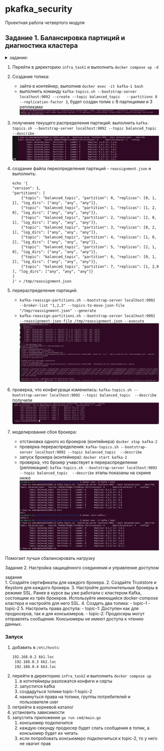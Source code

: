 # pkafka_security
Проектная работа четвертого модуля
## Задание 1. Балансировка партиций и диагностика кластера
<details close>
<summary>задание:</summary>
1. Создайте новый топик balanced_topic с 8 партициями и фактором репликации 3.
2. Определите текущее распределение партиций.
3. Создайте JSON-файл reassignment.json для перераспределения партиций.
4. Перераспределите партиции.
5. Проверьте статус перераспределения.
6. Убедитесь, что конфигурация изменилась.
7. Смоделируйте сбой брокера:
    a.  Остановите брокер kafka-1.
    b.  Проверьте состояние топиков после сбоя.
    c.  Запустите брокер заново.
    d.  Проверьте, восстановилась ли синхронизация реплик.
</details>

1. Перейти в директорию `infra_task1` и выполнить `docker compose up -d`
2. Создание топика:
   - зайти в контейнер, выполнив `docker exec -it kafka-1 bash`
   - выполнить команду `kafka-topics.sh --bootstrap-server localhost:9092 --create --topic balanced_topic   --partitions 8 --replication-factor 3`, будет создан топик с 8 партициями и 3 репликами
    ![создание топика](infra_task1/img/1.create_topic.png) 
3. получение текущего распределения партиций: выполнить `kafka-topics.sh --bootstrap-server localhost:9092 --topic balanced_topic  --describe`
    ![распределение партиций](infra_task1/img/2.describe.png) 

4. создание файла переопределения партиций - `reassignment.json` и выполнить:
    ```
    echo '{
    "version": 1,
    "partitions": [
        {"topic": "balanced_topic", "partition": 0, "replicas": [0, 1, 2], "log_dirs": ["any", "any", "any"]},
        {"topic": "balanced_topic", "partition": 1, "replicas": [1, 2, 0], "log_dirs": ["any", "any", "any"]},
        {"topic": "balanced_topic", "partition": 2, "replicas": [2, 0, 1], "log_dirs": ["any", "any", "any"]},
        {"topic": "balanced_topic", "partition": 3, "replicas": [0, 2, 1], "log_dirs": ["any", "any", "any"]},
        {"topic": "balanced_topic", "partition": 4, "replicas": [1, 0, 2], "log_dirs": ["any", "any", "any"]},
        {"topic": "balanced_topic", "partition": 5, "replicas": [2, 1, 0], "log_dirs": ["any", "any", "any"]},
        {"topic": "balanced_topic", "partition": 6, "replicas": [0, 1, 2], "log_dirs": ["any", "any", "any"]},
        {"topic": "balanced_topic", "partition": 7, "replicas": [1, 2,0 ], "log_dirs": ["any", "any", "any"]}
    ]
    }' > /tmp/reassignment.json
    ```
5. перераспределение партиций:
   - `kafka-reassign-partitions.sh --bootstrap-server localhost:9092 --broker-list "1,2,3" --topics-to-move-json-file "/tmp/reassignment.json" --generate`
   - `kafka-reassign-partitions.sh --bootstrap-server localhost:9092 --reassignment-json-file /tmp/reassignment.json --execute`
    ![перераспределение партиций](infra_task1/img/3.reassignment.png) 
6. проверка, что конфигураци изменилась:
    `kafka-topics.sh --bootstrap-server localhost:9092 --topic balanced_topic  --describe`
    получили
    ![проверка конфигурации после перераспределения](infra_task1/img/4.reassignment-describe.png)
7. моделирование сбоя брокера:
   - отстановка одного из броекров (контейнера) `docker stop kafka-2`
   - проверка перераспределения:  `kafka-topics.sh --bootstrap-server localhost:9092 --topic balanced_topic  --describe`
   - запуск брокера (контейнера): `docker start kafka-2`
   - проверка, что брокер учавствует в перераспределении (репликации):  `kafka-topics.sh --bootstrap-server localhost:9092 --topic balanced_topic  --describe`
   этапы показаны на скрине ниже 
   ![моделирование сбоя](infra_task1/img/5.broken.png)

Помогает лучше сбалансировать нагрузку

Задание 2. Настройка защищённого соединения и управление доступом
<describe close>
<summary>задание</summary>
1. Создайте сертификаты для каждого брокера.
2. Создайте Truststore и Keystore для каждого брокера.
3. Настройте дополнительные брокеры в режиме SSL. Ранее в курсе вы уже работали с кластером Kafka, состоящим из трёх брокеров. Используйте имеющийся docker-compose кластера и настройте для него SSL.
4. Создать два топика:
    - topic-1
    - topic-2
5. Настроить права доступа:
    - topic-1: Доступен как для продюсеров, так и для консьюмеров.
    - topic-2: Продюсеры могут отправлять сообщения. Консьюмеры не имеют доступа к чтению данных.
</describe>


### Запуск
1. добавить в `/etc/hosts`:
   ```
   192.168.0.2 kb1.loc
    192.168.0.3 kb2.loc
    192.168.0.4 kb3.loc
   ```
2. перейти в директорию `infra_task2` и выполнить `docker compose up`
   1. в котнтейнеры разложатся конфиги и серты
   2. запустится kafka
   3. создадуться топики topic-1 topic-2
   4. накинуться права на топики, группы потребителей и пользователя user
3. петрейти в корневой каталог
4. установить зависимости
5. запустить приложение `go run cmd/main.go`
   1. консьюмер подключится
   2. каждую секунду продюсер будет слать сообщения в топик, а консьюмер будет их читать
   3. если попробовать консьюмеро подключиться к topic-2, то у него не хватит прав